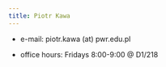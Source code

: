 ```yaml
---
title: Piotr Kawa
---
```


* e-mail: piotr.kawa (at) pwr.edu.pl

* office hours: Fridays 8:00-9:00 @ D1/218
